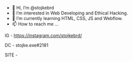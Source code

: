 - 👋 Hi, I’m @stojkebrd
- 👀 I’m interested in Web Developing and Ethical Hacking.
- 🌱 I’m currently learning HTML, CSS, JS and Webflow.
- 📫 How to reach me ...

IG - https://instagram.com/stojkebrd/

DC - stojke.exe#2181

SITE -


